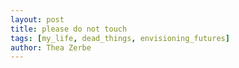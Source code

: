 ```yaml
---
layout: post
title: please do not touch
tags: [my_life, dead_things, envisioning_futures]
author: Thea Zerbe
---
```

